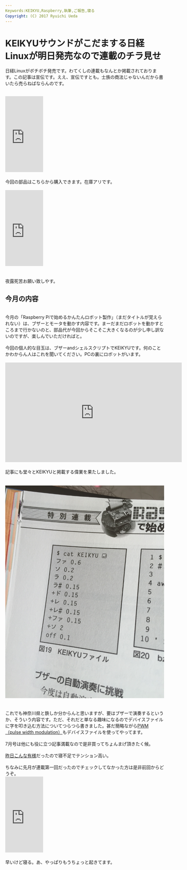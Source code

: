 ```yaml
---
Keywords:KEIKYU,Raspberry,執筆,ご報告,寝る
Copyright: (C) 2017 Ryuichi Ueda
---
```

# KEIKYUサウンドがこだまする日経Linuxが明日発売なので連載のチラ見せ
日経Linuxがボチボチ発売です。わてくしの連載もなんとか掲載されております。この記事は宣伝です。ええ、宣伝ですとも。士族の商法じゃないんだから書いたら売らねばならんのです。<br />
<br />
<iframe src="http://rcm-fe.amazon-adsystem.com/e/cm?lt1=_blank&amp;bc1=000000&amp;IS2=1&amp;bg1=FFFFFF&amp;fc1=000000&amp;lc1=0000FF&amp;t=ryuichiueda-22&amp;o=9&amp;p=8&amp;l=as4&amp;m=amazon&amp;f=ifr&amp;ref=ss_til&amp;asins=B00XVHU3FQ" style="width:120px;height:240px;" scrolling="no" marginwidth="0" marginheight="0" frameborder="0"></iframe><br />
<br />
今回の部品はこちらから購入できます。在庫アリです。<br />
<br />
<iframe src="http://rcm-fe.amazon-adsystem.com/e/cm?lt1=_blank&bc1=000000&IS2=1&bg1=FFFFFF&fc1=000000&lc1=0000FF&t=ryuichiueda-22&o=9&p=8&l=as4&m=amazon&f=ifr&ref=ss_til&asins=B00XTGX04U" style="width:120px;height:240px;" scrolling="no" marginwidth="0" marginheight="0" frameborder="0"></iframe><br />
<br />
<br />
夜露死苦お願い致しやす。<br />
<h2>今月の内容</h2><br />
今月の「Raspberry Piで始めるかんたんロボット製作」（まだタイトルが覚えられない）は、ブザーとモータを動かす内容です。まーだまだロボットを動かすところまで行かないのと、部品代が今回からそこそこ大きくなるのが少し申し訳ないのですが、楽しんでいただければと。<br />
<br />
今回の個人的な目玉は、ブザーandシェルスクリプトでKEIKYUです。何のことかわからん人はこれを聞いてください。PCの裏にロボットがいます。<br />
<br />
<iframe width="560" height="315" src="https://www.youtube.com/embed/A4sE3LMKlkk" frameborder="0" allowfullscreen=""></iframe><br />
<br />
記事にも堂々とKEIKYUと掲載する偉業を果たしました。<br />
<br />
&nbsp;<a href="IMG_4811.jpg"><img src="IMG_4811.jpg" alt=""></a>&nbsp;<br />
<br />
これでも神奈川県と鉄しか分からんと思いますが、要はブザーで演奏するというか、そういう内容です。ただ、それだと単なる趣味になるのでデバイスファイルに字を叩き込む方法についてつらつら書きました。甚だ簡略ながら<a href="http://ja.m.wikipedia.org/wiki/%E3%83%91%E3%83%AB%E3%82%B9%E5%B9%85%E5%A4%89%E8%AA%BF">PWM（pulse width modulation）</a>もデバイスファイルを使ってやってます。<br />
<br />
7月号は他にも役に立つ記事満載なので是非買ってちょんまげ頂きたく候。<br />
<br />
<a href="http://blog.ueda.asia/?p=6359">昨日こんな有様</a>だったので寝不足でテンション高い。<br />
<br />
ちなみに先月が連載第一回だったのでチェックしてなかった方は是非前回からどうぞ。<br />
<iframe src="http://rcm-fe.amazon-adsystem.com/e/cm?lt1=_blank&amp;bc1=000000&amp;IS2=1&amp;bg1=FFFFFF&amp;fc1=000000&amp;lc1=0000FF&amp;t=ryuichiueda-22&amp;o=9&amp;p=8&amp;l=as4&amp;m=amazon&amp;f=ifr&amp;ref=ss_til&amp;asins=B00UJXLDP4" style="width:120px;height:240px;" scrolling="no" marginwidth="0" marginheight="0" frameborder="0"></iframe><br />
<br />
早いけど寝る。あ、やっぱりもうちょっと起きてます。
